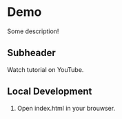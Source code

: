 # Demo

Some description!

## Subheader

Watch tutorial on YouTube.

## Local Development

1. Open index.html in your brouwser.
